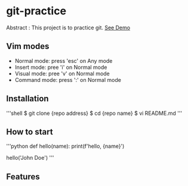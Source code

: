 # git-practice

Abstract : This project is to practice git.
[See Demo](https://google.com/)

## Vim modes

- Normal mode: press 'esc' on Any mode
- Insert mode: pree 'i' on Normal mode
- Visual mode: pree 'v' on Normal mode
- Command mode: press ':' on Normal mode

## Installation

'''shell
$ git clone {repo address}
$ cd {repo name}
$ vi README.md
'''

## How to start

'''python
def hello(name):
    print(f'hello, {name}')

hello('John Doe')
'''

## Features


